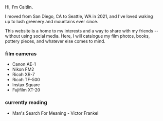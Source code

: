 Hi, I'm Caitlin.

I moved from San Diego, CA to Seattle, WA in 2021, and I've loved waking up to lush greenery and mountains ever since.

This website is a home to my interests and a way to share with my friends -- without using social media. Here, I will catalogue my film photos, books, pottery pieces, and whatever else comes to mind.

### film cameras

- Canon AE-1
- Nikon FM2
- Ricoh XR-7
- Ricoh TF-500
- Instax Square
- Fujifilm XT-20

### currently reading

- Man's Search For Meaning - Victor Frankel
